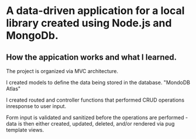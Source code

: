 # A data-driven application for a local library created using Node.js and MongoDb.

## How the appication works and what I learned. 

The project is organized via MVC architecture.

I created models to define the data being stored in the database. "MondoDB Atlas"

I created routed and controller functions that performed CRUD operations inresponse to user input.

Form input is validated and sanitized before the operations are performed - data is then
either created, updated, deleted, and/or rendered via pug template views. 
